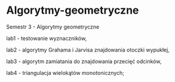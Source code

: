 # Algorytmy-geometryczne
Semestr 3 - Algorytmy geometryczne

lab1 - testowanie wyznaczników,

lab2 - algorytmy Grahama i Jarvisa znajdowania otoczki wypukłej,

lab3 - algorytm zamiatania do znajdowania przecięć odcinków,

lab4 - triangulacja wielokątów monotonicznych;
